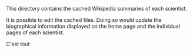 This directory contains the cached Wikipedia summaries of each scientist.

It is possible to edit the cached files. Doing so would update the biographical information displayed on the home page and the individual pages of each scientist.

C'est tout